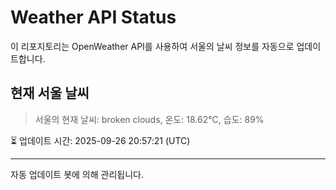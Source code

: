 
# Weather API Status

이 리포지토리는 OpenWeather API를 사용하여 서울의 날씨 정보를 자동으로 업데이트합니다.

## 현재 서울 날씨
> 서울의 현재 날씨: broken clouds, 온도: 18.62°C, 습도: 89%

⏳ 업데이트 시간: 2025-09-26 20:57:21 (UTC)

---
자동 업데이트 봇에 의해 관리됩니다.
